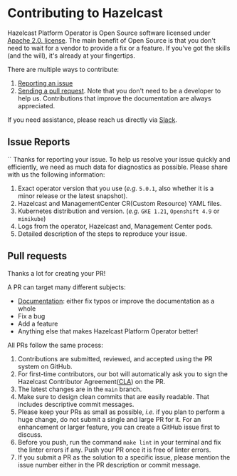 # Contributing to Hazelcast

Hazelcast Platform Operator is Open Source software licensed under [Apache 2.0. license](LICENSE).
The main benefit of Open Source is that you don't need to wait for a vendor to provide a fix or a feature.
If you've got the skills (and the will), it's already at your fingertips.

There are multiple ways to contribute:

1. [Reporting an issue](#issue-reports)
2. [Sending a pull request](#pull-requests).
   Note that you don't need to be a developer to help us.
   Contributions that improve the documentation are always appreciated.

If you need assistance, please reach us directly via [Slack](https://slack.hazelcast.com/).

## Issue Reports
``
Thanks for reporting your issue.
To help us resolve your issue quickly and efficiently, we need as much data for diagnostics as possible.
Please share with us the following information:

1.	Exact operator version that you use (_e.g._ `5.0.1`, also whether it is a minor release or the latest snapshot).
2.	Hazelcast and ManagementCenter CR(Custom Resource) YAML files.
3.	Kubernetes distribution and version. (_e.g._ `GKE 1.21`, `Openshift 4.9` or `minikube`)
4.	Logs from the operator, Hazelcast and, Management Center pods.
5.	Detailed description of the steps to reproduce your issue.

## Pull requests

Thanks a lot for creating your PR!

A PR can target many different subjects:

* [Documentation](https://github.com/hazelcast/hazelcast-platform-operator-docs):
  either fix typos or improve the documentation as a whole
* Fix a bug
* Add a feature
* Anything else that makes Hazelcast Platform Operator better!

All PRs follow the same process:

1.	Contributions are submitted, reviewed, and accepted using the PR system on GitHub.
2.	For first-time contributors, our bot will automatically ask you to sign the Hazelcast Contributor Agreement([CLA](https://www.hazelcast.com/legal)) on the PR.
3.	The latest changes are in the `main` branch.
4.	Make sure to design clean commits that are easily readable. That includes descriptive commit messages.
5.  Please keep your PRs as small as possible, _i.e._ if you plan to perform a huge change, do not submit a single and large PR for it. For an enhancement or larger feature, you can create a GitHub issue first to discuss.
6.  Before you push, run the command `make lint` in your terminal and fix the linter errors if any. Push your PR once it is free of linter errors.
7.	If you submit a PR as the solution to a specific issue, please mention the issue number either in the PR description or commit message.